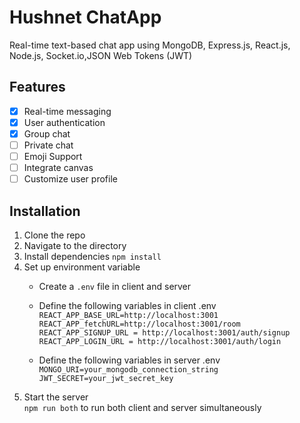 # Hushnet ChatApp

Real-time text-based chat app using MongoDB, Express.js, React.js, Node.js, Socket.io,JSON Web Tokens (JWT)

## Features

- [x] Real-time messaging <br />
- [x] User authentication <br />
- [x] Group chat <br />
- [ ] Private chat <br />
- [ ] Emoji Support <br />
- [ ] Integrate canvas <br />
- [ ] Customize user profile <br />

## Installation

1. Clone the repo
2. Navigate to the directory
3. Install dependencies `npm install`
4. Set up environment variable
     * Create a `.env` file in client and server
     * Define the following variables in client .env 
     `REACT_APP_BASE_URL=http://localhost:3001` <br />
     `REACT_APP_fetchURL=http://localhost:3001/room`  <br />
     `REACT_APP_SIGNUP_URL = http://localhost:3001/auth/signup` <br />
     `REACT_APP_LOGIN_URL = http://localhost:3001/auth/login`<br />

     * Define the following variables in server .env
     `MONGO_URI=your_mongodb_connection_string` <br />
     `JWT_SECRET=your_jwt_secret_key` <br />
5. Start the server <br/>
   `npm run both` to run both client and server simultaneously
